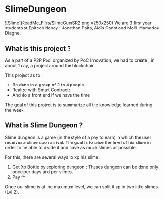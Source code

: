 # SlimeDungeon
![Slime](ReadMe_Files/SlimeGumSR2.png =250x250)
We are 3 first year students at Epitech Nancy : Jonathan Palta, Aloïs Canot and Maël-Mamadou Diagne.

## What is this project ?
As a part of a P2P Pool organized by PoC Innovation, we had to create , in about 1 day, a project around the blockchain.

This project as to :
- Be done in a group of 2 to 4 people 
- Realize with Smart Contracts 
- And do a front end if we have the time

The goal of this project is to summarize all the knowledge learned during the week.

## What is Slime Dungeon ?
Slime dungeon is a game (in the style of a pay to earn) in which the user receives a slime upon arrival.
The goal is to raise the level of his slime in order to be able to divide it and have as much slimes as possible. 

For this, there are several ways to xp his slime :
1. Get Xp Bottle by exploring dungeon : Theses dungeon can be done only once per days and per slimes.
2. Pay ^^

Once our slime is at the maximum level, we can split it up in two little slimes (Lvl 2).
